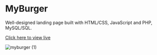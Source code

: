 <h1>MyBurger</h1>
<p>Well-designed landing page built with HTML/CSS, JavaScript and PHP, MySQL/SQL.</p>

<a href="https://myburger-lp.netlify.app/" target="_blank">Click here to view live</a>

![myburger (1)](https://user-images.githubusercontent.com/59764339/135437854-a7adbc08-bdbd-481e-b53d-4771dee4deb9.jpeg)
